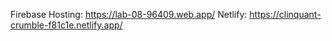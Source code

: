 Firebase Hosting: https://lab-08-96409.web.app/
Netlify: https://clinquant-crumble-f81c1e.netlify.app/ 